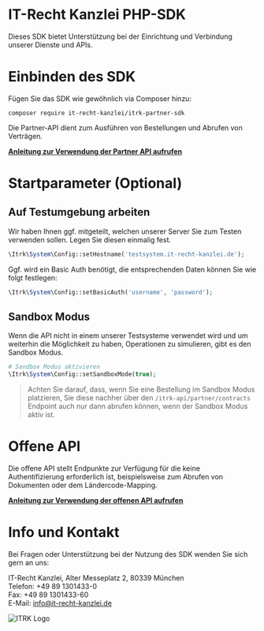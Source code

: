 # IT-Recht Kanzlei PHP-SDK

Dieses SDK bietet Unterstützung bei der Einrichtung und Verbindung unserer Dienste und APIs.

# Einbinden des SDK

Fügen Sie das SDK wie gewöhnlich via Composer hinzu:

```shell
composer require it-recht-kanzlei/itrk-partner-sdk
```

Die Partner-API dient zum Ausführen von Bestellungen und Abrufen von Verträgen.

**[Anleitung zur Verwendung der Partner API aufrufen](docs/partner-api.md)**

# Startparameter (Optional)

## Auf Testumgebung arbeiten

Wir haben Ihnen ggf. mitgeteilt, welchen unserer Server Sie zum Testen verwenden sollen. Legen Sie diesen einmalig fest.

```php
\Itrk\System\Config::setHostname('testsystem.it-recht-kanzlei.de');
```

Ggf. wird ein Basic Auth benötigt, die entsprechenden Daten können Sie wie folgt festlegen:

```php
\Itrk\System\Config::setBasicAuth('username', 'password');
```

## Sandbox Modus

Wenn die API nicht in einem unserer Testsysteme verwendet wird und um weiterhin die Möglichkeit
zu haben, Operationen zu simulieren, gibt es den Sandbox Modus.

```php
# Sandbox Modus aktivieren
\Itrk\System\Config::setSandboxMode(true);
```

> Achten Sie darauf, dass, wenn Sie eine Bestellung im Sandbox Modus platzieren, Sie diese nachher über
> den `/itrk-api/partner/contracts` Endpoint auch nur dann abrufen können, wenn der Sandbox Modus aktiv ist.

# Offene API

Die offene API stellt Endpunkte zur Verfügung für die keine Authentifizierung erforderlich ist, beispielsweise zum
Abrufen von Dokumenten oder dem Ländercode-Mapping.

**[Anleitung zur Verwendung der offenen API aufrufen](docs/public-data-api.md)**

# Info und Kontakt

Bei Fragen oder Unterstützung bei der Nutzung des SDK wenden Sie sich gern an uns:

IT-Recht Kanzlei, Alter Messeplatz 2, 80339 München  
Telefon: +49 89 1301433-0  
Fax: +49 89 1301433-60  
E-Mail: [info@it-recht-kanzlei.de](mailto:info@it-recht-kanzlei.de)

![ITRK Logo](https://www.it-recht-kanzlei.de/gfx/Logos/logo.svg)
